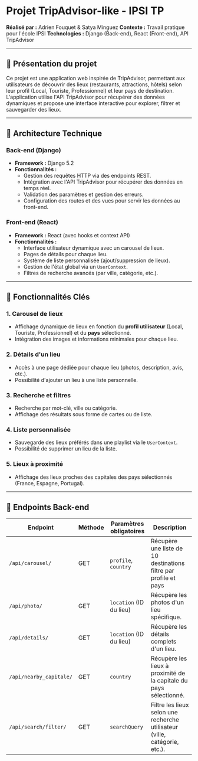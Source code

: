 # Projet TripAdvisor-like - IPSI TP

**Réalisé par :** Adrien Fouquet & Satya Minguez
**Contexte :** Travail pratique pour l'école IPSI
**Technologies :** Django (Back-end), React (Front-end), API TripAdvisor

---

## 📌 Présentation du projet

Ce projet est une application web inspirée de TripAdvisor, permettant aux utilisateurs de découvrir des lieux (restaurants, attractions, hôtels) selon leur profil (Local, Touriste, Professionnel) et leur pays de destination. L'application utilise l'API TripAdvisor pour récupérer des données dynamiques et propose une interface interactive pour explorer, filtrer et sauvegarder des lieux.

---

## 🔧 Architecture Technique

### Back-end (Django)
- **Framework :** Django 5.2
- **Fonctionnalités :**
  - Gestion des requêtes HTTP via des endpoints REST.
  - Intégration avec l'API TripAdvisor pour récupérer des données en temps réel.
  - Validation des paramètres et gestion des erreurs.
  - Configuration des routes et des vues pour servir les données au front-end.

### Front-end (React)
- **Framework :** React (avec hooks et context API)
- **Fonctionnalités :**
  - Interface utilisateur dynamique avec un carousel de lieux.
  - Pages de détails pour chaque lieu.
  - Système de liste personnalisée (ajout/suppression de lieux).
  - Gestion de l'état global via un `UserContext`.
  - Filtres de recherche avancés (par ville, catégorie, etc.).

---

## 🚀 Fonctionnalités Clés

### 1. Carousel de lieux
- Affichage dynamique de lieux en fonction du **profil utilisateur** (Local, Touriste, Professionnel) et du **pays** sélectionné.
- Intégration des images et informations minimales pour chaque lieu.

### 2. Détails d'un lieu
- Accès à une page dédiée pour chaque lieu (photos, description, avis, etc.).
- Possibilité d'ajouter un lieu à une liste personnelle.

### 3. Recherche et filtres
- Recherche par mot-clé, ville ou catégorie.
- Affichage des résultats sous forme de cartes ou de liste.

### 4. Liste personnalisée
- Sauvegarde des lieux préférés dans une playlist via le `UserContext`.
- Possibilité de supprimer un lieu de la liste.

### 5. Lieux à proximité
- Affichage des lieux proches des capitales des pays sélectionnés (France, Espagne, Portugal).

---

## 📡 Endpoints Back-end

| Endpoint                     | Méthode | Paramètres obligatoires       | Description                                                                 |
|------------------------------|---------|-------------------------------|-----------------------------------------------------------------------------|
| `/api/carousel/`             | GET     | `profile`, `country`          | Récupère une liste de 10 destinations filtre par profile et pays                 |
| `/api/photo/`                | GET     | `location` (ID du lieu)       | Récupère les photos d'un lieu spécifique.                                   |
| `/api/details/`              | GET     | `location` (ID du lieu)       | Récupère les détails complets d'un lieu.                                   |
| `/api/nearby_capitale/`      | GET     | `country`                     | Récupère les lieux à proximité de la capitale du pays sélectionné.         |
| `/api/search/filter/`        | GET     | `searchQuery`                 | Filtre les lieux selon une recherche utilisateur (ville, catégorie, etc.). |

